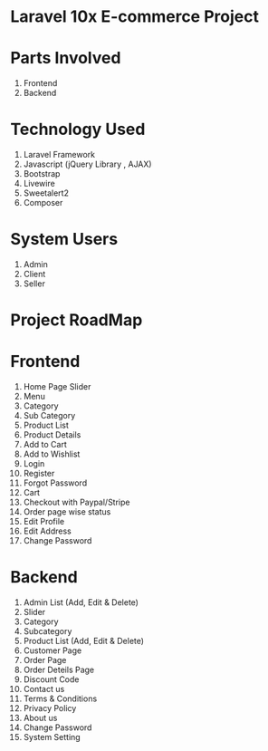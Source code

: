 # Laravel 10x E-commerce Project

# Parts Involved
1. Frontend
2. Backend

# Technology Used
1. Laravel Framework
2. Javascript (jQuery Library , AJAX)
4. Bootstrap
5. Livewire
6. Sweetalert2
7. Composer

# System Users
1. Admin
2. Client
3. Seller

# Project RoadMap

# Frontend

1. Home Page Slider
2. Menu
3. Category
4. Sub Category
5. Product List
6. Product Details
7. Add to Cart
8. Add to Wishlist
9. Login
10. Register
11. Forgot Password
12. Cart
13. Checkout with Paypal/Stripe
14. Order page wise status
15. Edit Profile
16. Edit Address
17. Change Password


# Backend

1. Admin List (Add, Edit & Delete)
2. Slider
3. Category
4. Subcategory
5. Product List (Add, Edit & Delete)
6. Customer Page
7. Order Page
8. Order Deteils Page
9. Discount Code
10. Contact us
11. Terms & Conditions
12. Privacy Policy
13. About us
14. Change Password
15. System Setting
